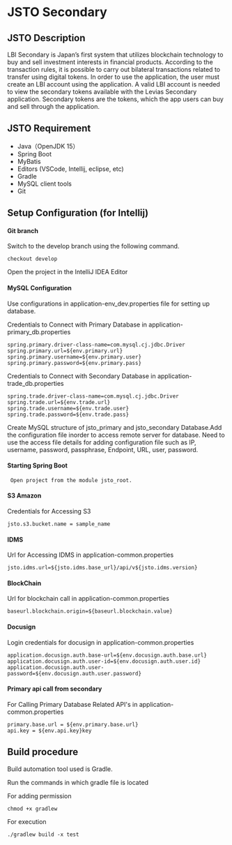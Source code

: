# JSTO Secondary 

## JSTO Description

 LBI Secondary is Japan’s first system that utilizes blockchain technology to buy and sell investment interests in financial products. According to the transaction rules, it is possible to carry out bilateral transactions related to transfer using digital tokens. In order to use the application, the user must create an LBI account using the application. A valid LBI account is needed to view the secondary tokens available with the Levias Secondary application. Secondary tokens are the tokens, which the app users can buy and sell through the application.

## JSTO Requirement

* Java（OpenJDK 15）
* Spring Boot
* MyBatis 
* Editors (VSCode, Intellij, eclipse, etc)
* Gradle
* MySQL client tools
* Git

## Setup Configuration (for Intellij)

#### Git branch

Switch to the develop branch using the following command.

    checkout develop

Open the project in the IntelliJ IDEA Editor 

 #### MySQL Configuration
  
Use configurations in application-env_dev.properties file for setting up database.

Credentials to Connect with Primary Database in application-primary_db.properties

    spring.primary.driver-class-name=com.mysql.cj.jdbc.Driver
    spring.primary.url=${env.primary.url}
    spring.primary.username=${env.primary.user}
    spring.primary.password=${env.primary.pass}
    
Credentials to Connect with Secondary Database in application-trade_db.properties
    
    spring.trade.driver-class-name=com.mysql.cj.jdbc.Driver
    spring.trade.url=${env.trade.url}
    spring.trade.username=${env.trade.user}
    spring.trade.password=${env.trade.pass}

Create MySQL structure of jsto_primary and jsto_secondary Database.Add the configuration file inorder to access remote server for database. Need to use the access file details for adding configuration file such as IP, username, password, passphrase, Endpoint, URL, user, password.

  #### Starting Spring Boot

     Open project from the module jsto_root.
    
  #### S3 Amazon

Credentials for Accessing S3
    
    jsto.s3.bucket.name = sample_name
        
  #### IDMS 

Url for Accessing IDMS in application-common.properties
    
    jsto.idms.url=${jsto.idms.base_url}/api/v${jsto.idms.version} 
    
  #### BlockChain

 Url for blockchain call in application-common.properties

    baseurl.blockchain.origin=${baseurl.blockchain.value}
    
  #### Docusign

Login credentials for docusign in application-common.properties

    application.docusign.auth.base-url=${env.docusign.auth.base.url}
    application.docusign.auth.user-id=${env.docusign.auth.user.id}
    application.docusign.auth.user-password=${env.docusign.auth.user.password}
    
  ####  Primary api call from secondary
  
For Calling Primary Database Related API's in application-common.properties

    primary.base.url = ${env.primary.base.url}
    api.key = ${env.api.key}key 
    
## Build procedure 

Build automation tool used is Gradle.

Run the commands in which gradle file is located

For adding permission

    chmod +x gradlew  
    
For execution
    
    ./gradlew build -x test 
    

